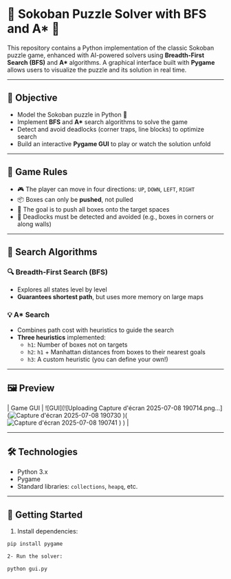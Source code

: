 # 🧩 Sokoban Puzzle Solver with BFS and A* 🚀

This repository contains a Python implementation of the classic Sokoban puzzle game, enhanced with AI-powered solvers using **Breadth-First Search (BFS)** and **A\*** algorithms. A graphical interface built with **Pygame** allows users to visualize the puzzle and its solution in real time.

---

## 🎯 Objective

- Model the Sokoban puzzle in Python 🐍  
- Implement **BFS** and **A\*** search algorithms to solve the game  
- Detect and avoid deadlocks (corner traps, line blocks) to optimize search  
- Build an interactive **Pygame GUI** to play or watch the solution unfold  

---

## 📜 Game Rules

- 🎮 The player can move in four directions: `UP`, `DOWN`, `LEFT`, `RIGHT`  
- 📦 Boxes can only be **pushed**, not pulled  
- 🎯 The goal is to push all boxes onto the target spaces  
- 🚫 Deadlocks must be detected and avoided (e.g., boxes in corners or along walls)

---

## 🧠 Search Algorithms

### 🔍 Breadth-First Search (BFS)
- Explores all states level by level  
- **Guarantees shortest path**, but uses more memory on large maps  

### 💡 A\* Search
- Combines path cost with heuristics to guide the search  
- **Three heuristics** implemented:
  - `h1`: Number of boxes not on targets  
  - `h2`: `h1` + Manhattan distances from boxes to their nearest goals  
  - `h3`: A custom heuristic (you can define your own!)

---

## 🖼 Preview


| Game GUI | ![GUI](![Uploading Capture d'écran 2025-07-08 190714.png…](![Capture d'écran 2025-07-08 190730](https://github.com/user-attachments/assets/9e6e9930-edc3-45eb-9f86-f8511b9db94c)
)(![Capture d'écran 2025-07-08 190741](https://github.com/user-attachments/assets/d4fe3960-f6e5-4ba6-8b3d-ca7248a8173b)
)
) |

---

## 🛠 Technologies

- Python 3.x  
- Pygame  
- Standard libraries: `collections`, `heapq`, etc.

---


## 🚀 Getting Started

1. Install dependencies:

```bash
pip install pygame

2- Run the solver:

python gui.py
